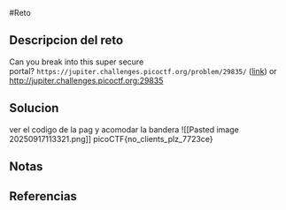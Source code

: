 #Reto 
## Descripcion del reto
Can you break into this super secure portal? `https://jupiter.challenges.picoctf.org/problem/29835/` ([link](https://jupiter.challenges.picoctf.org/problem/29835/)) or http://jupiter.challenges.picoctf.org:29835
## Solucion
ver el codigo de la pag y acomodar la bandera
![[Pasted image 20250917113321.png]]
picoCTF{no_clients_plz_7723ce}
## Notas

## Referencias

